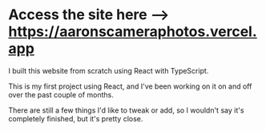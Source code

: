 # Access the site here --> https://aaronscameraphotos.vercel.app

I built this website from scratch using React with TypeScript. 

This is my first project using React, and I've been working on it on and off over the past couple of months. 

There are still a few things I'd like to tweak or add, so I wouldn't say it's completely finished, but it's pretty close.
